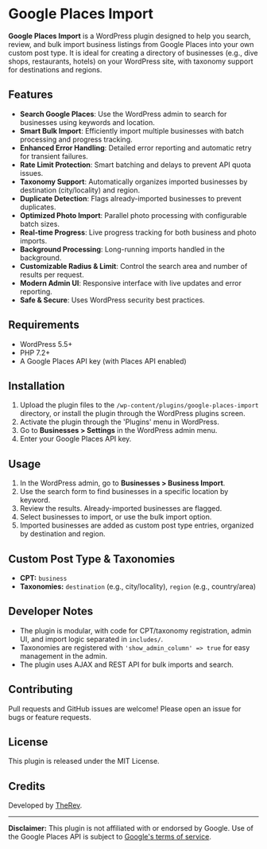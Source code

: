 # Google Places Import

**Google Places Import** is a WordPress plugin designed to help you search, review, and bulk import business listings from Google Places into your own custom post type. It is ideal for creating a directory of businesses (e.g., dive shops, restaurants, hotels) on your WordPress site, with taxonomy support for destinations and regions.

## Features

- **Search Google Places**: Use the WordPress admin to search for businesses using keywords and location.
- **Smart Bulk Import**: Efficiently import multiple businesses with batch processing and progress tracking.
- **Enhanced Error Handling**: Detailed error reporting and automatic retry for transient failures.
- **Rate Limit Protection**: Smart batching and delays to prevent API quota issues.
- **Taxonomy Support**: Automatically organizes imported businesses by destination (city/locality) and region.
- **Duplicate Detection**: Flags already-imported businesses to prevent duplicates.
- **Optimized Photo Import**: Parallel photo processing with configurable batch sizes.
- **Real-time Progress**: Live progress tracking for both business and photo imports.
- **Background Processing**: Long-running imports handled in the background.
- **Customizable Radius & Limit**: Control the search area and number of results per request.
- **Modern Admin UI**: Responsive interface with live updates and error reporting.
- **Safe & Secure**: Uses WordPress security best practices.

## Requirements

- WordPress 5.5+
- PHP 7.2+
- A Google Places API key (with Places API enabled)

## Installation

1. Upload the plugin files to the `/wp-content/plugins/google-places-import` directory, or install the plugin through the WordPress plugins screen.
2. Activate the plugin through the 'Plugins' menu in WordPress.
3. Go to **Businesses > Settings** in the WordPress admin menu.
4. Enter your Google Places API key.

## Usage

1. In the WordPress admin, go to **Businesses > Business Import**.
2. Use the search form to find businesses in a specific location by keyword.
3. Review the results. Already-imported businesses are flagged.
4. Select businesses to import, or use the bulk import option.
5. Imported businesses are added as custom post type entries, organized by destination and region.

## Custom Post Type & Taxonomies

- **CPT:** `business`
- **Taxonomies:** `destination` (e.g., city/locality), `region` (e.g., country/area)

## Developer Notes

- The plugin is modular, with code for CPT/taxonomy registration, admin UI, and import logic separated in `includes/`.
- Taxonomies are registered with `'show_admin_column' => true` for easy management in the admin.
- The plugin uses AJAX and REST API for bulk imports and search.

## Contributing

Pull requests and GitHub issues are welcome! Please open an issue for bugs or feature requests.

## License

This plugin is released under the MIT License.

## Credits

Developed by [TheRev](https://github.com/TheRev).

---

**Disclaimer:** This plugin is not affiliated with or endorsed by Google. Use of the Google Places API is subject to [Google's terms of service](https://developers.google.com/maps/terms).
